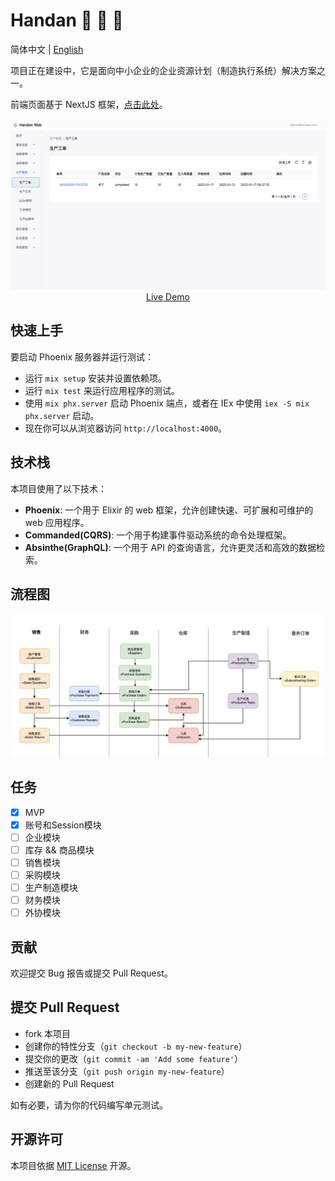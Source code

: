 # Handan :construction: :construction: :construction:

简体中文 | [English](./README.md)

项目正在建设中，它是面向中小企业的企业资源计划（制造执行系统）解决方案之一。

前端页面基于 NextJS 框架，[点击此处](https://github.com/zven21/handan_web)。

<div align="center">
	<img src="./docs/live-demo.jpg"/>
</div>

<div align="center">
	<a href="https://handan-web.vercel.app">Live Demo</a>
</div>

## **快速上手**

要启动 Phoenix 服务器并运行测试：
* 运行 `mix setup` 安装并设置依赖项。
* 运行 `mix test` 来运行应用程序的测试。
* 使用 `mix phx.server` 启动 Phoenix 端点，或者在 IEx 中使用 `iex -S mix phx.server` 启动。
* 现在你可以从浏览器访问 `http://localhost:4000`。

## **技术栈**

本项目使用了以下技术：

* **Phoenix**: 一个用于 Elixir 的 web 框架，允许创建快速、可扩展和可维护的 web 应用程序。
* **Commanded(CQRS)**: 一个用于构建事件驱动系统的命令处理框架。
* **Absinthe(GraphQL)**: 一个用于 API 的查询语言，允许更灵活和高效的数据检索。

## **流程图**

![flow](./docs/flow.jpg)

## **任务**

- [x] MVP 
- [x] 账号和Session模块
- [ ] 企业模块
- [ ] 库存 && 商品模块
- [ ] 销售模块
- [ ] 采购模块
- [ ] 生产制造模块
- [ ] 财务模块
- [ ] 外协模块

## **贡献**

欢迎提交 Bug 报告或提交 Pull Request。

## **提交 Pull Request**

* fork 本项目
* 创建你的特性分支（`git checkout -b my-new-feature`）
* 提交你的更改（`git commit -am 'Add some feature'`）
* 推送至该分支（`git push origin my-new-feature`）
* 创建新的 Pull Request

如有必要，请为你的代码编写单元测试。

## **开源许可**

本项目依据 [MIT License](http://opensource.org/licenses/MIT) 开源。
